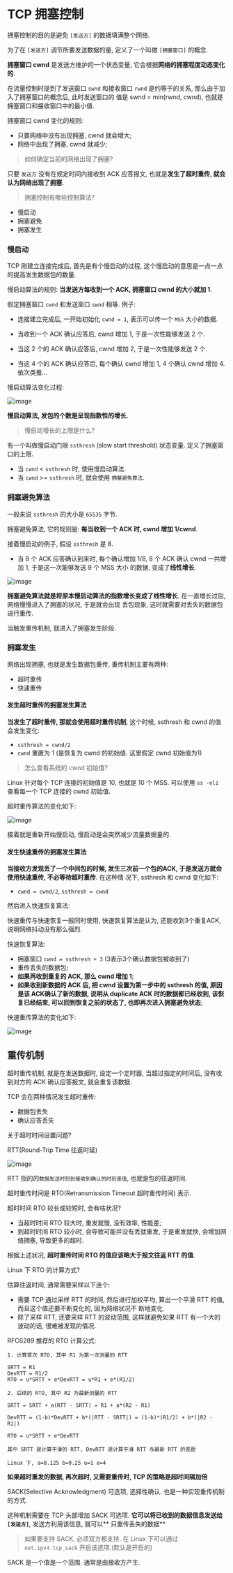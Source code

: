 # TCP 拥塞控制

拥塞控制的目的是避免 `[发送方]` 的数据填满整个网络.

为了在 `[发送方]` 调节所要发送数据的量, 定义了一个叫做 `[拥塞窗口]` 的概念.

**拥塞窗口 cwnd** 是发送方维护的一个状态变量, 它会根据**网络的拥塞程度动态变化的**.

在流量控制时提到了发送窗口 `swnd` 和接收窗口 `rwnd` 是约等于的关系, 那么由于加入了拥塞窗口的概念后, 此时发送窗口的
值是 swnd = min(rwnd, cwnd), 也就是拥塞窗口和接收窗口中的最小值.

拥塞窗口 cwnd 变化的规则:

- 只要网络中没有出现拥塞, cwnd 就会增大;
- 网络中出现了拥塞, cwnd 就减少;

> 如何确定当前的网络出现了拥塞?

只要 `发送方` 没有在规定时间内接收到 ACK 应答报文, 也就是**发生了超时重传, 就会认为网络出现了拥塞**.

> 拥塞控制有哪些控制算法?

- 慢启动
- 拥塞避免
- 拥塞发生

### 慢启动

TCP 刚建立连接完成后, 首先是有个慢启动的过程, 这个慢启动的意思是一点一点的提高发生数据包的数量.

慢启动算法的规则: **当发送方每收到一个 ACK, 拥塞窗口 cwnd 的大小就加 1**.

假定拥塞窗口 `cwnd` 和发送窗口 `swnd` 相等. 例子:

- 连接建立完成后, 一开始初始化 `cwnd = 1`, 表示可以传一个 `MSS` 大小的数据.

- 当收到一个 ACK 确认应答后, cwnd 增加 1, 于是一次性能够发送 2 个.

- 当这 2 个的 ACK 确认应答后, cwnd 增加 2, 于是一次性能够发送 2 个.

- 当这 4 个的 ACK 确认应答后, 每个确认 cwnd 增加 1, 4 个确认 cwnd 增加 4. 依次类推...

慢启动算法变化过程:

![image](https://cdn.xiaolincoding.com/gh/xiaolincoder/ImageHost2/计算机网络/TCP-可靠特性/27.jpg)

**慢启动算法, 发包的个数是呈现指数性的增长.**

> 慢启动增长的上限是什么?

有一个叫做慢启动门限 `ssthresh` (slow start threshold) 状态变量. 定义了拥塞窗口的上限.


- 当 `cwnd` < `ssthresh` 时, 使用慢启动算法.
- 当 `cwnd` >= `ssthresh` 时, 就会使用 `拥塞避免算法`.

### 拥塞避免算法

一般来说 `ssthresh` 的大小是 `65535` 字节.

拥塞避免算法, 它的规则是: **每当收到一个 ACK 时, cwnd 增加 1/cwnd**.

接着慢启动的例子, 假设 `ssthresh` 是 8.

- 当 8 个 ACK 应答确认到来时, 每个确认增加 1/8, 8 个 ACK 确认 cwnd 一共增加 1, 于是这一次能够发送 9 个 MSS 大小
的数据, 变成了**线性增长**.

![image](https://cdn.xiaolincoding.com/gh/xiaolincoder/ImageHost2/计算机网络/TCP-可靠特性/28.jpg)


**拥塞避免算法就是将原本慢启动算法的指数增长变成了线性增长**. 在一直增长过后, 网络慢慢进入了拥塞的状况, 于是就会出现
丢包现象, 这时就需要对丢失的数据包进行重传.

当触发重传机制, 就进入了拥塞发生阶段.

### 拥塞发生

网络出现拥塞, 也就是发生数据包重传, 重传机制主要有两种:

- 超时重传
- 快速重传

#### 发生超时重传的拥塞发生算法

**当发生了超时重传, 那就会使用超时重传机制**, 这个时候, ssthresh 和 cwnd 的值会发生变化:

- `ssthresh = cwnd/2`
- `cwnd` 重置为 1 (是恢复为 cwnd 的初始值. 这里假定 cwnd 初始值为1)

> 怎么查看系统的 cwnd 初始值?

Linux 针对每个 TCP 连接的初始值是 10, 也就是 10 个 MSS. 可以使用 `ss -nli` 查看每一个 TCP 连接的 cwnd 初始值.

超时重传算法的变化如下:

![image](https://cdn.xiaolincoding.com/gh/xiaolincoder/ImageHost2/计算机网络/TCP-可靠特性/29.jpg)

接着就是重新开始慢启动, 慢启动是会突然减少流量数据量的. 

#### 发生快速重传的拥塞发生算法

**当接收方发现丢了一个中间包的时候, 发生三次前一个包的ACK, 于是发送方就会使用快速重传, 不必等待超时重传**. 在这种情
况下, ssthresh 和 cwnd 变化如下:

- `cwnd = cwnd/2`, `ssthresh = cwnd`

然后进入快速恢复算法:

快速重传与快速恢复一般同时使用, 快速恢复算法是认为, 还能收到3个重复ACK, 说明网络抖动没有那么强烈.

快速恢复算法:

- 拥塞窗口 `cwnd = ssthresh + 3` (3表示3个确认数据包被收到了)
- 重传丢失的数据包;
- **如果再收到重复的 ACK, 那么 cwnd 增加 1**; 
- **如果收到新数据的 ACK 后, 把 cwnd 设置为第一步中的 ssthresh 的值, 原因是该 ACK确认了新的数据, 说明从 duplicate 
ACK 时的数据都已经收到, 该恢复已经结束, 可以回到恢复之前的状态了, 也即再次进入拥塞避免状态**;

快速重传算法的变化如下:

![image](https://cdn.xiaolincoding.com/gh/xiaolincoder/ImageHost4@main/网络/拥塞发生-快速重传.drawio.png)

## 重传机制

超时重传机制, 就是在发送数据时, 设定一个定时器, 当超过指定的时间后, 没有收到对方的 ACK 确认应答报文, 就会重复该数据.

TCP 会在两种情况发生超时重传:

- 数据包丢失
- 确认应答丢失

关于超时时间设置问题?

RTT(Round-Trip Time 往返时延)

![image](https://cdn.xiaolincoding.com/gh/xiaolincoder/ImageHost2/计算机网络/TCP-可靠特性/6.jpg)

RTT 指的的`数据发送时刻到接收到确认的时刻差值`, 也就是包的往返时间.

超时重传时间是 RTO(Retransmission Timeout 超时重传时间) 表示.

超时时间 RTO 较长或较短时, 会有啥状况?

- 当超时时间 RTO 较大时, 重发就慢, 没有效率, 性能差;
- 到超时时间 RTO 较小时, 会导致可能并没有丢就重发, 于是重发就快, 会增加网络拥塞, 导致更多的超时.

根据上述状况, **超时重传时间 RTO 的值应该略大于报文往返 RTT 的值**.

Linux 下 RTO 的计算方式?

估算往返时间, 通常需要采样以下连个:

- 需要 TCP 通过采样 RTT 的时间, 然后进行加权平均, 算出一个平滑 RTT 的值, 而且这个值还要不断变化的, 因为网络状况不
断地变化.
- 除了采样 RTT, 还要采样 RTT 的波动范围, 这样就避免如果 RTT 有一个大的波动的话, 很难被发现的情况.

RFC6289 推荐的 RTO 计算公式:

```
1. 计算首次 RTO, 其中 R1 为第一次测量的 RTT

SRTT = R1
DevRTT = R1/2
RTO = u*SRTT + e*DevRTT = u*R1 + e*(R1/2)

2. 后续的 RTO, 其中 R2 为最新测量的 RTT

SRTT = SRTT + a(RTT - SRTT) = R1 + a*(R2 - R1)

DevRTT = (1-b)*DevRTT + b*(|RTT - SRTT|) = (1-b)*(R1/2) + b*(|R2 - R1|)

RTO = u*SRTT + e*DevRTT 

其中 SRTT 是计算平滑的 RTT, DevRTT 是计算平滑 RTT 与最新 RTT 的差距

Linux 下, a=0.125 b=0.25 u=1 e=4
``` 

**如果超时重发的数据, 再次超时, 又需要重传时, TCP 的策略是超时间隔加倍**



SACK(Selective Acknowledgment) 可选项, 选择性确认. 也是一种实现重传机制的方式.

这种机制需要在 TCP 头部增加 SACK 可选项. **它可以将已收到的数据信息发送给 `[发送方]`**, 发送方利用该信息, 就可以**
只重传丢失的数据**

> 如果要支持 SACK, 必须双方都支持. 在 Linux 下可以通过 `net.ipv4.tcp_sack` 开启该选项.(默认是开启的)

SACK 是一个值是一个范围. 通常是由接收方产生.


